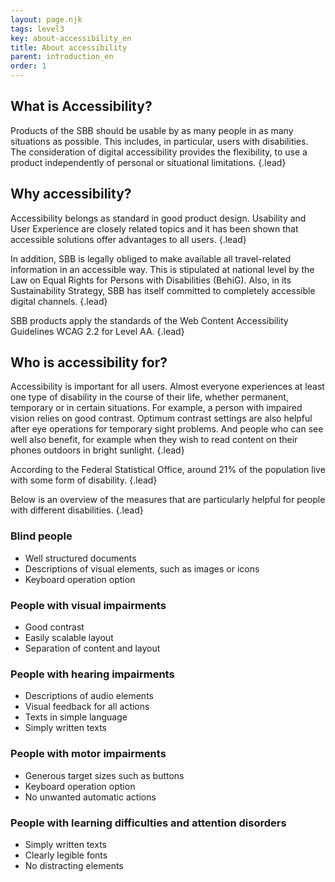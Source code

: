 ```yaml
---
layout: page.njk
tags: level3
key: about-accessibility_en
title: About accessibility
parent: introduction_en
order: 1
---
```


## What is Accessibility?
Products of the SBB should be usable by as many people in as many situations as possible. This includes, in particular, users with disabilities. The consideration of digital accessibility provides the flexibility, to use a product independently of personal or situational limitations. {.lead}

## Why accessibility?
Accessibility belongs as standard in good product design. Usability and User Experience are closely related topics and it has been shown that accessible solutions offer advantages to all users. {.lead}

In addition, SBB is legally obliged to make available all travel-related information in an accessible way. This is stipulated at national level by the <sbb-link variant="inline" type="button" target="_blank" href="https://de.wikipedia.org/wiki/Behindertengleichstellungsgesetz">Law on Equal Rights for Persons with Disabilities</sbb-link> (BehiG). Also, in its  <sbb-link variant="inline" type="button" target="_blank" href="https://company.sbb.ch/en/the-company/responsibility-society-environment/sustainability/commitment-sustainability.html">Sustainability Strategy</sbb-link>, SBB has itself committed to completely accessible digital channels. {.lead}

SBB products apply the standards of the Web Content Accessibility Guidelines  <sbb-link variant="inline" type="button" href="https://www.w3.org/TR/WCAG22/">WCAG 2.2</sbb-link> for Level AA. {.lead}

## Who is accessibility for?
Accessibility is important for all users. Almost everyone experiences at least one type of disability in the course of their life, whether permanent, temporary or in certain situations. For example, a person with impaired vision relies on good contrast. Optimum contrast settings are also helpful after eye operations for temporary sight problems. And people who can see well also benefit, for example when they wish to read content on their phones outdoors in bright sunlight. {.lead}

According to the Federal Statistical Office, around <sbb-link variant="inline" type="button" target="_blank" href="https://www.bfs.admin.ch/bfs/en/home/statistics/economic-social-situation-population/equality-people-disabilities/disabilities.html">21% of the population</sbb-link> live with some form of disability. {.lead}

Below is an overview of the measures that are particularly helpful for people with different disabilities. {.lead}

### Blind people
* Well structured documents
* Descriptions of visual elements, such as images or icons
* Keyboard operation option 

### People with visual impairments
* Good contrast
* Easily scalable layout
* Separation of content and layout

### People with hearing impairments
* Descriptions of audio elements
* Visual feedback for all actions
* Texts in simple language
* Simply written texts

### People with motor impairments
* Generous target sizes such as buttons
* Keyboard operation option
* No unwanted automatic actions

### People with learning difficulties and attention disorders
* Simply written texts
* Clearly legible fonts
* No distracting elements



